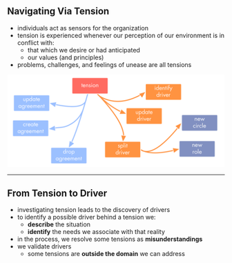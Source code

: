 ## Navigating Via Tension

* individuals act as sensors for the organization
* tension is experienced whenever our perception of our environment is in conflict with:
    * that which we desire or had anticipated
    * our values (and principles)
* problems, challenges, and feelings of unease are all tensions

![](img/tension-driver-domain/navigate-via-tensions.png)

---

## From Tension to Driver ##
  
* investigating tension leads to the discovery of drivers
* to identify a possible driver behind a tension we:
    * **describe** the situation
    * **identify** the needs we associate with that reality 
* in the process, we resolve some tensions as **misunderstandings**
* we validate drivers
    * some tensions are **outside the domain** we can address 
